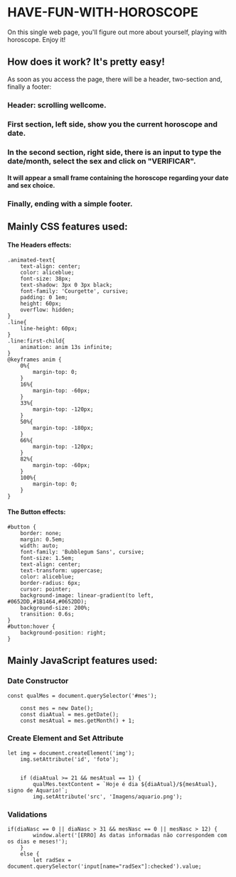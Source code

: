 # HAVE-FUN-WITH-HOROSCOPE
On this single web page, you'll figure out more about yourself, playing with horoscope. Enjoy it!

## How does it work? It's pretty easy!
As soon as you access the page, there will be a header, two-section and, finally a footer:
### Header: scrolling wellcome.
### First section, left side, show you the current horoscope and date.
### In the second section, right side, there is an input to type the date/month, select the sex and click on "VERIFICAR".
#### It will appear a small frame containing the horoscope regarding your date and sex choice.
### Finally, ending with a simple footer.

## Mainly CSS features used:
#### The Headers effects:
```
.animated-text{
    text-align: center;
    color: aliceblue;
    font-size: 38px;
    text-shadow: 3px 0 3px black;
    font-family: 'Courgette', cursive;
    padding: 0 1em;
    height: 60px;
    overflow: hidden;
}
.line{
    line-height: 60px;
}
.line:first-child{
    animation: anim 13s infinite;
}
@keyframes anim {
    0%{
        margin-top: 0;
    }
    16%{
        margin-top: -60px;
    }
    33%{
        margin-top: -120px;
    }
    50%{
        margin-top: -180px;
    }
    66%{
        margin-top: -120px;
    }
    82%{
        margin-top: -60px;
    }
    100%{
        margin-top: 0;
    }
}
```
#### The Button effects:
```
#button {
    border: none;
    margin: 0.5em;
    width: auto;
    font-family: 'Bubblegum Sans', cursive;
    font-size: 1.5em;
    text-align: center;
    text-transform: uppercase;
    color: aliceblue;
    border-radius: 6px;
    cursor: pointer;
    background-image: linear-gradient(to left, #0652DD,#1B1464,#0652DD);
    background-size: 200%;
    transition: 0.6s;
}
#button:hover {
    background-position: right;
}
```
## Mainly JavaScript features used:
### Date Constructor
```
const qualMes = document.querySelector('#mes');

    const mes = new Date();
    const diaAtual = mes.getDate(); 
    const mesAtual = mes.getMonth() + 1;
```
### Create Element and Set Attribute
```
let img = document.createElement('img');
    img.setAttribute('id', 'foto');

    
    if (diaAtual >= 21 && mesAtual == 1) {
        qualMes.textContent = `Hoje é dia ${diaAtual}/${mesAtual}, signo de Aquario!`;
        img.setAttribute('src', 'Imagens/aquario.png');
```
### Validations
```
if(diaNasc == 0 || diaNasc > 31 && mesNasc == 0 || mesNasc > 12) {
        window.alert('[ERRO] As datas informadas não correspondem com os dias e meses!');
    }
    else {
        let radSex = document.querySelector('input[name="radSex"]:checked').value;
```        
